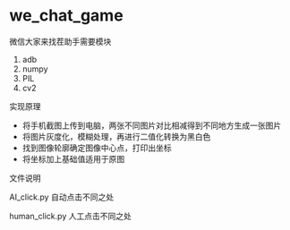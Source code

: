# we_chat_game
微信大家来找茬助手需要模块
1. adb
2. numpy 
3. PIL
4. cv2

实现原理
- 将手机截图上传到电脑，两张不同图片对比相减得到不同地方生成一张图片
- 将图片灰度化，模糊处理，再进行二值化转换为黑白色
- 找到图像轮廓确定图像中心点，打印出坐标
- 将坐标加上基础值适用于原图

文件说明

AI_click.py 自动点击不同之处

human_click.py 人工点击不同之处
